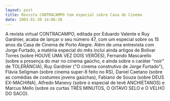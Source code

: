 ```yaml
---
layout: post
title: Revista CONTRACAMPO tem especial sobre Casa de Cinema
date: 2003-01-30 14:06:30
---
```

A revista virtual CONTRACAMPO, editada por Eduardo Valente e Ruy Gardnier, acaba de lançar o seu número 47, com um especial sobre os 15 anos da Casa de Cinema de Porto Alegre. Além de uma entrevista com Jorge Furtado, a matéria especial do mês inclui ainda artigos de Bolívar Torres (sobre HOUVE UMA VEZ DOIS VERÕES), Fernando Mascarello (sobre a presença do mar no cinema gaúcho, e ainda sobre o caráter "noir" de TOLERÂNCIA), Ruy Gardnier ("O cinema construtivo de Jorge Furtado"), Flávia Seligman (sobre cinema super-8 feito no RS), Daniel Caetano (sobre as comédias de costumes jovens gaúchas), Fabiano de Souza (sobre DEUS EX-MACHINA), Alfredo Manevy (sobre o especial de tevê ANCHIETANOS) e Marcus Mello (sobre os curtas TRÊS MINUTOS, O OITAVO SELO e O VELHO DO SACO).